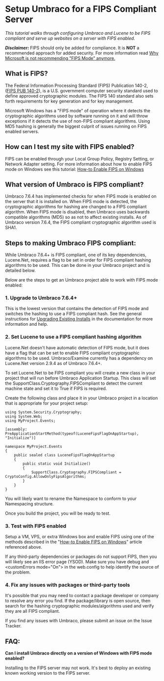 # Setup Umbraco for a FIPS Compliant Server

_This tutorial walks through configuring Umbraco and Lucene to be FIPS compliant and serve up websites on a server with FIPS enabled._

**_Disclaimer:_** FIPS should only be added for compliance. It is **NOT** a recommended approach for added security. For more information read [Why Microsoft is not recommending "FIPS Mode" anymore.](https://blogs.technet.microsoft.com/secguide/2014/04/07/why-were-not-recommending-fips-mode-anymore/)

## What is FIPS?

The Federal Information Processing Standard (FIPS) Publication 140-2, ([FIPS PUB 140-2][1]), is a U.S. government computer security standard used to define approved cryptographic modules. The FIPS 140 standard also sets forth requirements for key generation and for key management.

Microsoft Windows has a "FIPS mode" of operation where it detects the cryptographic algorithms used by software running on it and will throw exceptions if it detects the use of non-FIPS compliant algorithms.  Using MD5 hashing is generally the biggest culprit of issues running on FIPS enabled servers.

## How can I test my site with FIPS enabled?

FIPS can be enabled through your Local Group Policy, Registry Setting, or Network Adapter setting.  For more information about how to enable FIPS mode on Windows see this tutorial: [How-to Enable FIPS on Windows][2]

## What version of Umbraco is FIPS compliant?

Umbraco 7.6.4 has implemented checks for when FIPS mode is enabled on the server that it is installed on.  When FIPS mode is detected, the cryptographic algorithms for hashing are changed to a FIPS compliant algorithm.  When FIPS mode is disabled, then Umbraco uses backwards compatible algorithms (MD5) so as not to affect existing installs.  As of Umbraco version 7.6.4, the FIPS compliant cryptographic algorithm used is SHA1.

## Steps to making Umbraco FIPS compliant:

While Umbraco 7.6.4+ is FIPS compliant, one of its key dependencies, Lucene.Net, requires a flag to be set in order for FIPS compliant hashing algorithms to be used. This can be done in your Umbraco project and is detailed below.

Below are the steps to get an Umbraco project able to work with FIPS mode enabled:

### 1. Upgrade to Umbraco 7.6.4+

This is the lowest version that contains the detection of FIPS mode and switches the hashing to use a FIPS compliant hash. See the general instructions for [Upgrading Existing Installs][3] in the documentation for more information and help.

### 2. Set Lucene to use a FIPS compliant hashing algorithm

Lucene.Net doesn't have automatic detection of FIPS mode, but it does have a flag that can be set to enable FIPS compliant cryptographic algorithms to be used.  Umbraco/Examine currently has a dependency on Lucene.Net version 2.9.4 as of Umbraco 7.6.4+.

To set Lucene.Net to be FIPS compliant you will create a new class in your project that will run before Umbraco Application Startup.  This class will set the SupportClass.Cryptography.FIPSCompliant to detect the current machine state and set it to True if FIPS is required.

Create the following class and place it in your Umbraco project in a location that is appropriate for your project setup:

    using System.Security.Cryptography;
    using System.Web;
    using MyProject.Events;

    [assembly: PreApplicationStartMethod(typeof(LuceneFipsFlagOnAppStartup), "Initialize")]

    namespace MyProject.Events
    {
        public sealed class LuceneFipsFlagOnAppStartup
        {
            public static void Initialize()
            {
                SupportClass.Cryptography.FIPSCompliant = CryptoConfig.AllowOnlyFipsAlgorithms;
            }
        }
    }

You will likely want to rename the Namespace to conform to your Namespacing structure.

Once you build the project, you will be ready to test.


### 3. Test with FIPS enabled

Setup a VM, VPS, or extra Windows box and enable FIPS using one of the methods described in the "[How-to Enable FIPS on Windows][2]" article referenced above.

If any third-party dependencies or packages do not support FIPS, then you will likely see an IIS error page (YSOD).  Make sure you have debug and &lt;customErrors mode="On"&gt; in the web.config to help identify the source of the problem.

### 4. Fix any issues with packages or third-party tools

It's possible that you may need to contact a package developer or company to resolve any error you find.  If the package/library is open source, then search for the hashing cryptographic modules/algorithms used and verify they are all FIPS compliant.

If you find any issues with Umbraco, please submit an issue on the Issue Tracker.

## FAQ:

__Can I install Umbraco directly on a version of Windows with FIPS mode enabled?__

Installing to the FIPS server may not work.  It's best to deploy an existing known working version to the FIPS server.

[1]:http://csrc.nist.gov/publications/PubsFIPS.html#140-2
[2]:https://www.howtogeek.com/245859/why-you-shouldnt-enable-fips-compliant-encryption-on-windows/
[3]:../../../Getting-Started/Setup/Upgrading/
[4]:https://github.com/apache/lucenenet
[5]:https://github.com/apache/lucenenet/blob/Lucene.Net_2_9_4_RC3/src/core/SupportClass.cs#L1421
